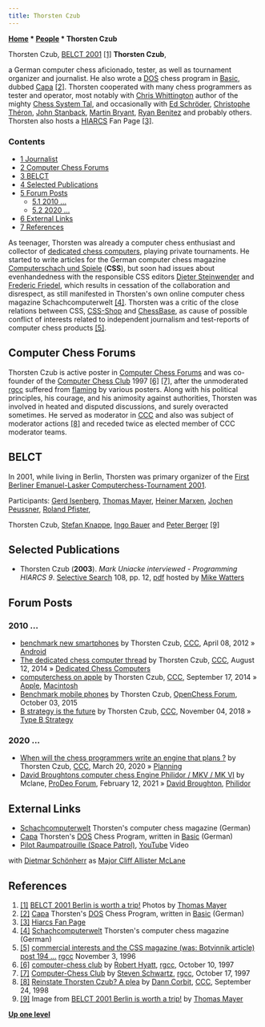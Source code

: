 ```yaml
---
title: Thorsten Czub
---
```

**[Home](Home "Home") \* [People](People "People") \* Thorsten Czub**



 [](http://www.quarkchess.de/belct/body_index.html) Thorsten Czub, [BELCT 2001](BELCT_2001 "BELCT 2001") <a id="cite-note-1" href="#cite-ref-1">[1]</a> 
**Thorsten Czub**,  

a German computer chess aficionado, tester, as well as tournament organizer and journalist. He also wrote a [DOS](MS-DOS "MS-DOS") chess program in [Basic](Basic "Basic"), dubbed [Capa](index.php?title=Capa&action=edit&redlink=1 "Capa (page does not exist)") <a id="cite-note-2" href="#cite-ref-2">[2]</a>. Thorsten cooperated with many chess programmers as tester and operator, most notably with [Chris Whittington](Chris_Whittington "Chris Whittington") author of the mighty [Chess System Tal](Chess_System_Tal "Chess System Tal"), and occasionally with [Ed Schröder](Ed_Schroder "Ed Schroder"), [Christophe Théron](Christophe_Th%C3%A9ron "Christophe Théron"), [John Stanback](John_Stanback "John Stanback"), [Martin Bryant](Martin_Bryant "Martin Bryant"), [Ryan Benitez](Ryan_Benitez "Ryan Benitez") and probably others. Thorsten also hosts a [HIARCS](HIARCS "HIARCS") Fan Page <a id="cite-note-3" href="#cite-ref-3">[3]</a>. 



### Contents


* [1 Journalist](#journalist)
* [2 Computer Chess Forums](#computer-chess-forums)
* [3 BELCT](#belct)
* [4 Selected Publications](#selected-publications)
* [5 Forum Posts](#forum-posts)
	+ [5.1 2010 ...](#2010-...)
	+ [5.2 2020 ...](#2020-...)
* [6 External Links](#external-links)
* [7 References](#references)






As teenager, Thorsten was already a computer chess enthusiast and collector of [dedicated chess computers](Dedicated_Chess_Computers "Dedicated Chess Computers"), playing private tournaments. He started to write articles for the German computer chess magazine [Computerschach und Spiele](Computerschach_und_Spiele "Computerschach und Spiele") (**CSS**), but soon had issues about evenhandedness with the responsible CSS editors [Dieter Steinwender](Dieter_Steinwender "Dieter Steinwender") and [Frederic Friedel](Frederic_Friedel "Frederic Friedel"), which results in cessation of the collaboration and disrespect, as still manifested in Thorsten's own online computer chess magazine Schachcomputerwelt <a id="cite-note-4" href="#cite-ref-4">[4]</a>. Thorsten was a critic of the close relations between CSS, [CSS-Shop](http://www.computerschach.de/shop/index.html?http://www.computerschach.de/shop/xaranshop_53_1.htm) and [ChessBase](ChessBase "ChessBase"), as cause of possible conflict of interests related to independent journalism and test-reports of computer chess products <a id="cite-note-5" href="#cite-ref-5">[5]</a>.



## Computer Chess Forums


Thorsten Czub is active poster in [Computer Chess Forums](Computer_Chess_Forums "Computer Chess Forums") and was co-founder of the [Computer Chess Club](CCC "CCC") 1997 <a id="cite-note-6" href="#cite-ref-6">[6]</a> <a id="cite-note-7" href="#cite-ref-7">[7]</a>, after the unmoderated [rgcc](Computer_Chess_Forums "Computer Chess Forums") suffered from [flaming](https://en.wikipedia.org/wiki/Flaming_%28Internet%29) by various posters. Along with his political principles, his courage, and his animosity against authorities, Thorsten was involved in heated and disputed discussions, and surely overacted sometimes. He served as moderator in [CCC](CCC "CCC") and also was subject of moderator actions <a id="cite-note-8" href="#cite-ref-8">[8]</a> and receded twice as elected member of CCC moderator teams.



## BELCT


In 2001, while living in Berlin, Thorsten was primary organizer of the [First Berliner Emanuel-Lasker Computerchess-Tournament 2001](BELCT_2001 "BELCT 2001").



 [](http://www.quarkchess.de/belct/) 
Participants: [Gerd Isenberg](Gerd_Isenberg "Gerd Isenberg"), [Thomas Mayer](Thomas_Mayer "Thomas Mayer"), [Heiner Marxen](Heiner_Marxen "Heiner Marxen"), [Jochen Peussner](Jochen_Peussner "Jochen Peussner"), [Roland Pfister](Roland_Pfister "Roland Pfister"),  

Thorsten Czub, [Stefan Knappe](Stefan_Knappe "Stefan Knappe"), [Ingo Bauer](Ingo_Bauer "Ingo Bauer") and [Peter Berger](Peter_Berger "Peter Berger") <a id="cite-note-9" href="#cite-ref-9">[9]</a>



## Selected Publications


* Thorsten Czub (**2003**). *Mark Uniacke interviewed - Programming HIARCS 9*. [Selective Search](Selective_Search "Selective Search") 108, pp. 12, [pdf](http://www.chesscomputeruk.com/SS_108.pdf) hosted by [Mike Watters](Mike_Watters "Mike Watters")


## Forum Posts


### 2010 ...


* [benchmark new smartphones](http://www.talkchess.com/forum/viewtopic.php?t=43212) by Thorsten Czub, [CCC](CCC "CCC"), April 08, 2012 » [Android](Android "Android")
* [The dedicated chess computer thread](http://www.talkchess.com/forum/viewtopic.php?t=53257) by Thorsten Czub, [CCC](CCC "CCC"), August 12, 2014 » [Dedicated Chess Computers](Dedicated_Chess_Computers "Dedicated Chess Computers")
* [computerchess on apple](http://www.talkchess.com/forum/viewtopic.php?t=53733) by Thorsten Czub, [CCC](CCC "CCC"), September 17, 2014 » [Apple](index.php?title=Apple&action=edit&redlink=1 "Apple (page does not exist)"), [Macintosh](Macintosh "Macintosh")
* [Benchmark mobile phones](http://www.open-chess.org/viewtopic.php?f=3&t=2886) by Thorsten Czub, [OpenChess Forum](Computer_Chess_Forums "Computer Chess Forums"), October 03, 2015
* [B strategy is the future](http://www.talkchess.com/forum3/viewtopic.php?f=2&t=68823) by Thorsten Czub, [CCC](CCC "CCC"), November 04, 2018 » [Type B Strategy](Type_B_Strategy "Type B Strategy")


### 2020 ...


* [When will the chess programmers write an engine that plans ?](http://www.talkchess.com/forum3/viewtopic.php?f=2&t=73418) by Thorsten Czub, [CCC](CCC "CCC"), March 20, 2020 » [Planning](Planning "Planning")
* [David Broughtons computer chess Engine Philidor / MKV / MK VI](https://prodeo.actieforum.com/t256-david-broughtons-computer-chess-engine-philidor-mkv-mk-vi) by Mclane, [ProDeo Forum](Computer_Chess_Forums "Computer Chess Forums"), February 12, 2021 » [David Broughton](David_Broughton "David Broughton"), [Philidor](Philidor "Philidor")


## External Links


* [Schachcomputerwelt](http://www.thorstenczub.de/scw.html) Thorsten's computer chess magazine (German)
* [Capa](http://www.thorstenczub.de/capa.html) Thorsten's [DOS](MS-DOS "MS-DOS") Chess Program, written in [Basic](Basic "Basic") (German)
* [Pilot Raumpatrouille (Space Patrol)](https://en.wikipedia.org/wiki/Raumpatrouille), [YouTube](https://en.wikipedia.org/wiki/YouTube) Video


 with [Dietmar Schönherr](https://en.wikipedia.org/wiki/Dietmar_Sch%C3%B6nherr) as [Major Cliff Allister McLane](https://en.wikipedia.org/wiki/Raumpatrouille#Characters)
 
## References


1. <a id="cite-ref-1" href="#cite-note-1">[1]</a> [BELCT 2001 Berlin is worth a trip!](http://www.quarkchess.de/belct/) Photos by [Thomas Mayer](Thomas_Mayer "Thomas Mayer")
2. <a id="cite-ref-2" href="#cite-note-2">[2]</a> [Capa](http://www.thorstenczub.de/capa.html) Thorsten's [DOS](MS-DOS "MS-DOS") Chess Program, written in [Basic](Basic "Basic") (German)
3. <a id="cite-ref-3" href="#cite-note-3">[3]</a> [Hiarcs Fan Page](http://www.thorstenczub.de/hiarcs.html)
4. <a id="cite-ref-4" href="#cite-note-4">[4]</a> [Schachcomputerwelt](http://www.thorstenczub.de/scw.html) Thorsten's computer chess magazine (German)
5. <a id="cite-ref-5" href="#cite-note-5">[5]</a> [commercial interests and the CSS magazine (was: Botvinnik article) post 194 ...](http://groups.google.com/group/rec.games.chess.computer/browse_frm/thread/656439670bd7c7fb#) [rgcc](http://groups.google.com/group/rec.games.chess.computer/topics) November 3, 1996
6. <a id="cite-ref-6" href="#cite-note-6">[6]</a> [computer-chess club](http://groups.google.com/group/rec.games.chess.computer/browse_frm/thread/7c5b47d1a27a42df) by [Robert Hyatt](Robert_Hyatt "Robert Hyatt"), [rgcc](Computer_Chess_Forums "Computer Chess Forums"), October 10, 1997
7. <a id="cite-ref-7" href="#cite-note-7">[7]</a> [Computer-Chess Club](http://groups.google.com/group/rec.games.chess.computer/browse_frm/thread/05debe01992e594d#) by [Steven Schwartz](Steven_Schwartz "Steven Schwartz"), [rgcc](Computer_Chess_Forums "Computer Chess Forums"), October 17, 1997
8. <a id="cite-ref-8" href="#cite-note-8">[8]</a> [Reinstate Thorsten Czub? A plea](https://www.stmintz.com/ccc/index.php?id=27681) by [Dann Corbit](Dann_Corbit "Dann Corbit"), [CCC](CCC "CCC"), September 24, 1998
9. <a id="cite-ref-9" href="#cite-note-9">[9]</a> Image from [BELCT 2001 Berlin is worth a trip!](http://www.quarkchess.de/belct/) by [Thomas Mayer](Thomas_Mayer "Thomas Mayer")

**[Up one level](People "People")**







 
